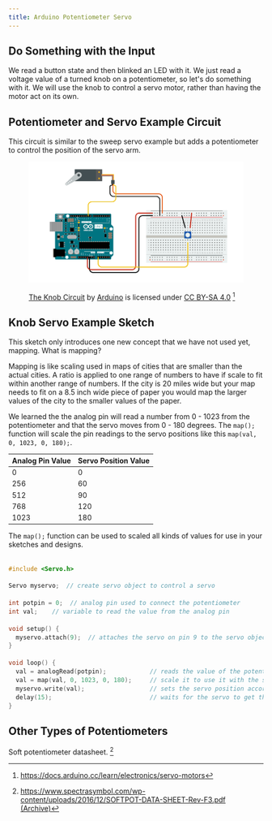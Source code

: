 ```yaml
---
title: Arduino Potentiometer Servo
---
```


## Do Something with the Input

We read a button state and then blinked an LED with it. We just read a voltage value of a turned knob on a potentiometer, so let's do something with it. We will use the knob to control a servo motor, rather than having the motor act on its own.

## Potentiometer and Servo Example Circuit

This circuit is similar to the sweep servo example but adds a potentiometer to control the position of the servo arm.

<figure>

[![Servo Knob Circuit Example](./attachments/2023-servo-knob-circuit-from-arduino-docs.png)](./attachments/2023-servo-knob-circuit-from-arduino-docs.png)

<figcaption>

[The Knob Circuit](https://docs.arduino.cc/learn/electronics/servo-motors) by [Arduino](https://www.arduino.cc/) is licensed under [CC BY-SA 4.0](https://creativecommons.org/licenses/by-sa/4.0/) [^1]

</figcaption>
</figure>

## Knob Servo Example Sketch

This sketch only introduces one new concept that we have not used yet, mapping. What is mapping?

Mapping is like scaling used in maps of cities that are smaller than the actual cities. A ratio is applied to one range of numbers to have if scale to fit within another range of numbers. If the city is 20 miles wide but your map needs to fit on a 8.5 inch wide piece of paper you would map the larger values of the city to the smaller values of the paper.

We learned the the analog pin will read a number from 0 - 1023 from the potentiometer and that the servo moves from 0 - 180 degrees. The `map();` function will scale the pin readings to the servo positions like this `map(val, 0, 1023, 0, 180);`.

<div class="responsive-table-markdown">

| Analog Pin Value | Servo Position Value |
| ---------------- | -------------------- |
| 0                | 0                    |
| 256              | 60                   |
| 512              | 90                   |
| 768              | 120                  |
| 1023             | 180                  |

</div>

The `map();` function can be used to scaled all kinds of values for use in your sketches and designs.

```C

#include <Servo.h>

Servo myservo;  // create servo object to control a servo

int potpin = 0;  // analog pin used to connect the potentiometer
int val;    // variable to read the value from the analog pin

void setup() {
  myservo.attach(9);  // attaches the servo on pin 9 to the servo object
}

void loop() {
  val = analogRead(potpin);            // reads the value of the potentiometer (value between 0 and 1023)
  val = map(val, 0, 1023, 0, 180);     // scale it to use it with the servo (value between 0 and 180)
  myservo.write(val);                  // sets the servo position according to the scaled value
  delay(15);                           // waits for the servo to get there
}

```

## Other Types of Potentiometers

Soft potentiometer datasheet. [^2]

[^1]: https://docs.arduino.cc/learn/electronics/servo-motors
[^2]: https://www.spectrasymbol.com/wp-content/uploads/2016/12/SOFTPOT-DATA-SHEET-Rev-F3.pdf [(Archive)](./attachments/SOFTPOT-DATA-SHEET-Rev-F3.pdf)
